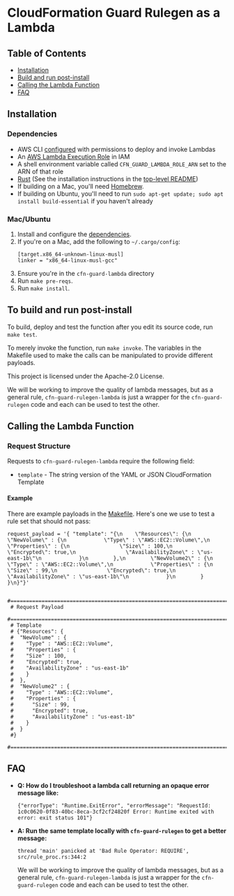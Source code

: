 # CloudFormation Guard Rulegen as a Lambda
## Table of Contents
* [Installation](#installation)
* [Build and run post-install](#to-build-and-run-post-install)
* [Calling the Lambda Function](#calling-the-lambda-function)
* [FAQ](#faq)

## Installation
### Dependencies
* AWS CLI [configured](https://docs.aws.amazon.com/cli/latest/userguide/cli-chap-configure.html) with permissions to deploy and invoke Lambdas
* An [AWS Lambda Execution Role](https://docs.aws.amazon.com/lambda/latest/dg/lambda-intro-execution-role.html) in IAM
* A shell environment variable called `CFN_GUARD_LAMBDA_ROLE_ARN` set to the ARN of that role
* [Rust](https://rustup.rs/) (See the installation instructions in the [top-level README](../README.md#install-rust))
* If building on a Mac, you'll need [Homebrew](https://brew.sh/).  
* If building on Ubuntu, you'll need to run `sudo apt-get update; sudo apt install build-essential` if you haven't already

### Mac/Ubuntu
1. Install and configure the [dependencies](#dependencies).
1. If you're on a Mac, add the following to `~/.cargo/config`:
    ```
    [target.x86_64-unknown-linux-musl]
    linker = "x86_64-linux-musl-gcc"
    ```
1. Ensure you're in the `cfn-guard-lambda` directory
1. Run `make pre-reqs`.
1. Run `make install`.

## To build and run post-install

To build, deploy and test the function after you edit its source code, run `make test`.

To merely invoke the function, run `make invoke`.  The variables in the Makefile used to make the calls can be manipulated to provide different payloads.


This project is licensed under the Apache-2.0 License.

We will be working to improve the quality of lambda messages, but as a general rule, `cfn-guard-rulegen-lambda` is just a wrapper for the `cfn-guard-rulegen` code and each can be used to test the other.

## Calling the Lambda Function
### Request Structure
Requests to `cfn-guard-rulegen-lambda` require the following field:
* `template` - The string version of the YAML or JSON CloudFormation Template

#### Example
There are example payloads in the [Makefile](Makefile).  Here's one we use to test a rule set that should not pass:

```
request_payload = '{ "template": "{\n    \"Resources\": {\n        \"NewVolume\" : {\n            \"Type\" : \"AWS::EC2::Volume\",\n            \"Properties\" : {\n                \"Size\" : 100,\n                \"Encrypted\": true,\n                \"AvailabilityZone\" : \"us-east-1b\"\n            }\n        },\n        \"NewVolume2\" : {\n            \"Type\" : \"AWS::EC2::Volume\",\n            \"Properties\" : {\n                \"Size\" : 99,\n                \"Encrypted\": true,\n                \"AvailabilityZone\" : \"us-east-1b\"\n            }\n        } }\n}"}'
 
 #======================================================================
 # Request Payload
 #======================================================================
 # Template
 # {"Resources": {
 #  "NewVolume" : {
 #    "Type" : "AWS::EC2::Volume",
 #    "Properties" : {
 #    "Size" : 100,
 #    "Encrypted": true,
 #    "AvailabilityZone" : "us-east-1b"
 #    }
 #  },
 #  "NewVolume2" : {
 #    "Type" : "AWS::EC2::Volume",
 #    "Properties" : {
 #      "Size" : 99,
 #      "Encrypted": true,
 #      "AvailabilityZone" : "us-east-1b"
 #    }
 #  }
 #}
 #======================================================================
```
## FAQ

* **Q: How do I troubleshoot a lambda call returning an opaque error message like:**
	
	```
	{"errorType": "Runtime.ExitError", "errorMessage": "RequestId: 1c0c0620-0f83-40bc-8eca-3cf2cf24820f Error: Runtime exited with error: exit status 101"}
	```

* **A: Run the same template locally with `cfn-guard-rulegen` to get a better message:**

	```
	thread 'main' panicked at 'Bad Rule Operator: REQUIRE', src/rule_proc.rs:344:2
	```
	
	We will be working to improve the quality of lambda messages, but as a general rule, `cfn-guard-rulegen-lambda` is just a wrapper for the `cfn-guard-rulegen` code and each can be used to test the other.
